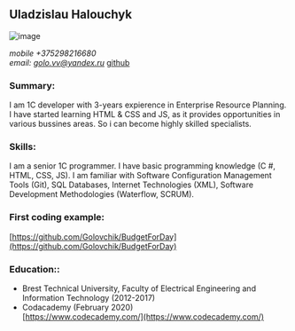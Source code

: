 ## Uladzislau Halouchyk ##

![image](https://media-exp1.licdn.com/dms/image/C4E03AQHCeCBL3xmyLg/profile-displayphoto-shrink_200_200/0?e=1586390400&v=beta&t=i29NJuPbsRRBT0xmn4uKlE19EguIWaRCjVEmk9v4P5U)

*mobile +375298216680*  
*email: golo.vv@yandex.ru*
[github](https://github.com/Golovchik)

### Summary: ### 
I am 1C developer with 3-years expierence in Enterprise Resource Planning. 
I have started learning HTML & CSS and JS, as it provides opportunities in various bussines areas. 
So i can become highly skilled specialists.

### Skills: ### 
I am a senior 1C programmer. I have basic programming knowledge (C #, HTML, CSS, JS). I am familiar with Software Configuration Management Tools (Git), SQL Databases, Internet Technologies (XML), Software Development Methodologies (Waterflow, SCRUM).

### First coding example: ### 
[https://github.com/Golovchik/BudgetForDay](https://github.com/Golovchik/BudgetForDay)

### Education:: ### 
- Brest Technical University, Faculty of Electrical Engineering and Information Technology (2012-2017)
- Codacademy (February 2020)  
 [https://www.codecademy.com/](https://www.codecademy.com/)
 
